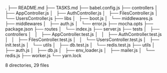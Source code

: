 .
├── README.md
├── TASKS.md
├── babel.config.js
├── controllers
│   ├── AppController.js
│   ├── AuthController.js
│   ├── FilesController.js
│   └── UsersController.js
├── libs
│   ├── boot.js
│   └── middlewares.js
├── middlewares
│   ├── auth.js
│   └── error.js
├── mocha.opts
├── package.json
├── routes
│   └── index.js
├── server.js
├── tests
│   ├── controllers
│   │   ├── AppController.test.js
│   │   ├── AuthController.test.js
│   │   ├── FilesController.test.js
│   │   └── UsersController.test.js
│   ├── init.test.js
│   └── utils
│       ├── db.test.js
│       └── redis.test.js
├── utils
│   ├── auth.js
│   ├── db.js
│   ├── env_loader.js
│   ├── mailer.js
│   └── redis.js
├── worker.js
└── yarn.lock

8 directories, 29 files
